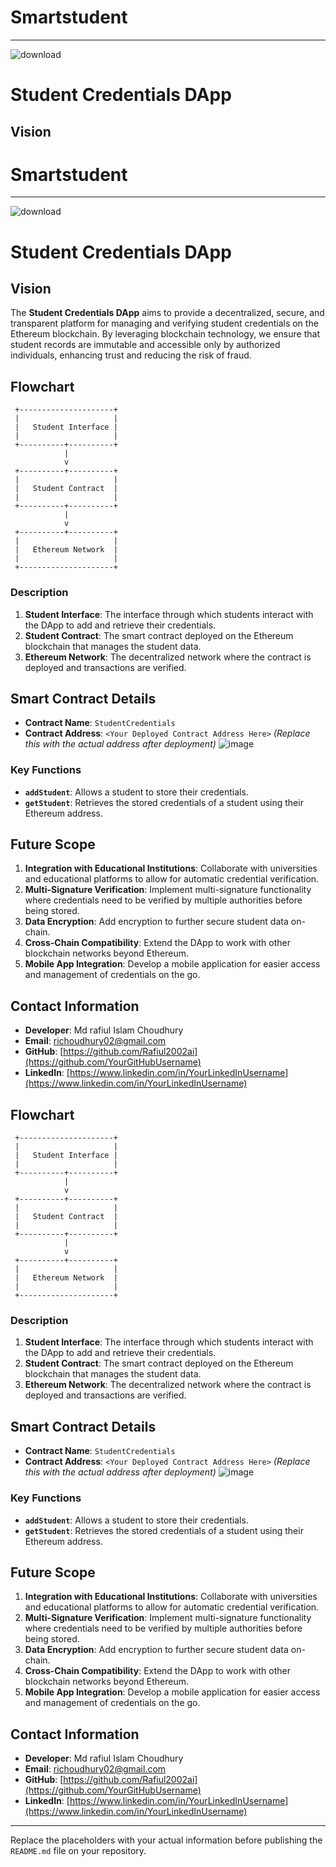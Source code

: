 # Smartstudent

---
![download](https://github.com/user-attachments/assets/68ac6563-5266-4a17-9c04-e938b876a2d3)

# Student Credentials DApp

## Vision

# Smartstudent

---
![download](https://github.com/user-attachments/assets/68ac6563-5266-4a17-9c04-e938b876a2d3)

# Student Credentials DApp

## Vision

The **Student Credentials DApp** aims to provide a decentralized, secure, and transparent platform for managing and verifying student credentials on the Ethereum blockchain. By leveraging blockchain technology, we ensure that student records are immutable and accessible only by authorized individuals, enhancing trust and reducing the risk of fraud.

## Flowchart

```plaintext
 +---------------------+
 |                     |
 |   Student Interface |
 |                     |
 +----------+----------+
            |
            v
 +----------+----------+
 |                     |
 |   Student Contract  |
 |                     |
 +----------+----------+
            |
            v
 +----------+----------+
 |                     |
 |   Ethereum Network  |
 |                     |
 +---------------------+
```

### Description

1. **Student Interface**: The interface through which students interact with the DApp to add and retrieve their credentials.
2. **Student Contract**: The smart contract deployed on the Ethereum blockchain that manages the student data.
3. **Ethereum Network**: The decentralized network where the contract is deployed and transactions are verified.

## Smart Contract Details

- **Contract Name**: `StudentCredentials`
- **Contract Address**: `<Your Deployed Contract Address Here>` *(Replace this with the actual address after deployment)*
![image](https://github.com/user-attachments/assets/5b527879-8602-451d-8fb5-82c274e49195)

### Key Functions

- **`addStudent`**: Allows a student to store their credentials.
- **`getStudent`**: Retrieves the stored credentials of a student using their Ethereum address.

## Future Scope

1. **Integration with Educational Institutions**: Collaborate with universities and educational platforms to allow for automatic credential verification.
2. **Multi-Signature Verification**: Implement multi-signature functionality where credentials need to be verified by multiple authorities before being stored.
3. **Data Encryption**: Add encryption to further secure student data on-chain.
4. **Cross-Chain Compatibility**: Extend the DApp to work with other blockchain networks beyond Ethereum.
5. **Mobile App Integration**: Develop a mobile application for easier access and management of credentials on the go.

## Contact Information

- **Developer**: Md rafiul Islam Choudhury
- **Email**: richoudhury02@gmail.com
- **GitHub**: [https://github.com/Rafiul2002ai](https://github.com/YourGitHubUsername)
- **LinkedIn**: [https://www.linkedin.com/in/YourLinkedInUsername](https://www.linkedin.com/in/YourLinkedInUsername)


## Flowchart

```plaintext
 +---------------------+
 |                     |
 |   Student Interface |
 |                     |
 +----------+----------+
            |
            v
 +----------+----------+
 |                     |
 |   Student Contract  |
 |                     |
 +----------+----------+
            |
            v
 +----------+----------+
 |                     |
 |   Ethereum Network  |
 |                     |
 +---------------------+
```

### Description

1. **Student Interface**: The interface through which students interact with the DApp to add and retrieve their credentials.
2. **Student Contract**: The smart contract deployed on the Ethereum blockchain that manages the student data.
3. **Ethereum Network**: The decentralized network where the contract is deployed and transactions are verified.

## Smart Contract Details

- **Contract Name**: `StudentCredentials`
- **Contract Address**: `<Your Deployed Contract Address Here>` *(Replace this with the actual address after deployment)*
![image](https://github.com/user-attachments/assets/5b527879-8602-451d-8fb5-82c274e49195)

### Key Functions

- **`addStudent`**: Allows a student to store their credentials.
- **`getStudent`**: Retrieves the stored credentials of a student using their Ethereum address.

## Future Scope

1. **Integration with Educational Institutions**: Collaborate with universities and educational platforms to allow for automatic credential verification.
2. **Multi-Signature Verification**: Implement multi-signature functionality where credentials need to be verified by multiple authorities before being stored.
3. **Data Encryption**: Add encryption to further secure student data on-chain.
4. **Cross-Chain Compatibility**: Extend the DApp to work with other blockchain networks beyond Ethereum.
5. **Mobile App Integration**: Develop a mobile application for easier access and management of credentials on the go.

## Contact Information

- **Developer**: Md rafiul Islam Choudhury
- **Email**: richoudhury02@gmail.com
- **GitHub**: [https://github.com/Rafiul2002ai](https://github.com/YourGitHubUsername)
- **LinkedIn**: [https://www.linkedin.com/in/YourLinkedInUsername](https://www.linkedin.com/in/YourLinkedInUsername)

---

Replace the placeholders with your actual information before publishing the `README.md` file on your repository.
